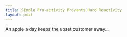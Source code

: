 ```yaml
---
title: Simple Pro-activity Prevents Hard Reactivity
layout: post
---
```

An apple a day keeps the upset customer away...
